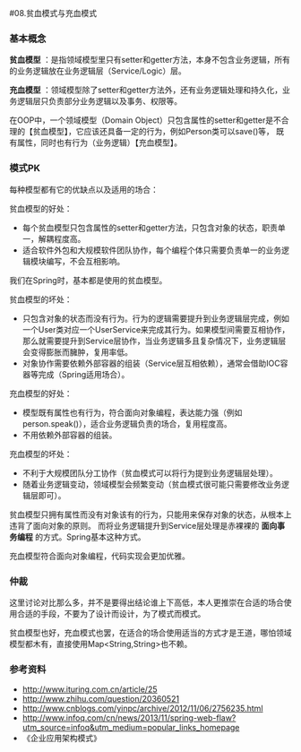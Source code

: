#08.贫血模式与充血模式

### 基本概念  
 __贫血模型__ ：是指领域模型里只有setter和getter方法，本身不包含业务逻辑，所有的业务逻辑放在业务逻辑层（Service/Logic）层。

 __充血模型__ ：领域模型除了setter和getter方法外，还有业务逻辑处理和持久化，业务逻辑层只负责部分业务逻辑以及事务、权限等。
 
在OOP中，一个领域模型（Domain Object）只包含属性的setter和getter是不合理的【贫血模型】，它应该还具备一定的行为，例如Person类可以save()等，
既有属性，同时也有行为（业务逻辑）【充血模型】。

### 模式PK

每种模型都有它的优缺点以及适用的场合：

贫血模型的好处：

 * 每个贫血模型只包含属性的setter和getter方法，只包含对象的状态，职责单一，解耦程度高。
 * 适合软件外包和大规模软件团队协作，每个编程个体只需要负责单一的业务逻辑模块编写，不会互相影响。

我们在Spring时，基本都是使用的贫血模型。

贫血模型的坏处：

 * 只包含对象的状态而没有行为。行为的逻辑需要提升到业务逻辑层完成，例如一个User类对应一个UserService来完成其行为。如果模型间需要互相协作，
那么就需要提升到Service层协作，当业务逻辑多且复杂情况下，业务逻辑层会变得膨胀而臃肿，复用率低。
 * 对象协作需要依赖外部容器的组装（Service层互相依赖），通常会借助IOC容器等完成（Spring适用场合）。

充血模型的好处：

 * 模型既有属性也有行为，符合面向对象编程，表达能力强（例如person.speak()），适合业务逻辑负责的场合，复用程度高。
 * 不用依赖外部容器的组装。

充血模型的坏处：
 
 * 不利于大规模团队分工协作（贫血模式可以将行为提到业务逻辑层处理）。
 * 随着业务逻辑变动，领域模型会频繁变动（贫血模式很可能只需要修改业务逻辑层即可）。

贫血模型只拥有属性而没有对象该有的行为，只能用来保存对象的状态，从根本上违背了面向对象的原则。
而将业务逻辑提升到Service层处理是赤裸裸的 __面向事务编程__ 的方式。Spring基本这种方式。

充血模型符合面向对象编程，代码实现会更加优雅。

### 仲裁

这里讨论对比那么多，并不是要得出结论谁上下高低，本人更推崇在合适的场合使用合适的手段，不要为了设计而设计，为了模式而模式。

贫血模型也好，充血模式也罢，在适合的场合使用适当的方式才是王道，哪怕领域模型都木有，直接使用Map\<String,String\>也不赖。


### 参考资料

* http://www.ituring.com.cn/article/25
* http://www.zhihu.com/question/20360521
* http://www.cnblogs.com/yinpc/archive/2012/11/06/2756235.html
* http://www.infoq.com/cn/news/2013/11/spring-web-flaw?utm_source=infoq&utm_medium=popular_links_homepage
* 《企业应用架构模式》
